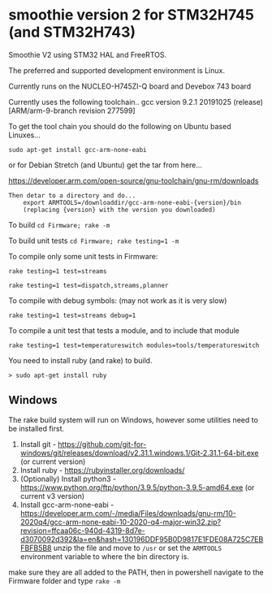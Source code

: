 # smoothie version 2 for STM32H745 (and STM32H743)
Smoothie V2 using STM32 HAL and FreeRTOS.

The preferred and supported development environment is Linux.

Currently runs on the NUCLEO-H745ZI-Q board and Devebox 743 board

Currently uses the following toolchain..
    gcc version 9.2.1 20191025 (release) [ARM/arm-9-branch revision 277599]

To get the tool chain you should do the following on Ubuntu based Linuxes...

    sudo apt-get install gcc-arm-none-eabi

or for Debian Stretch (and Ubuntu) get the tar from here...

   https://developer.arm.com/open-source/gnu-toolchain/gnu-rm/downloads

    Then detar to a directory and do...
        export ARMTOOLS=/downloaddir/gcc-arm-none-eabi-{version}/bin
        (replacing {version} with the version you downloaded)

To build ```cd Firmware; rake -m```

To build unit tests ```cd Firmware; rake testing=1 -m```

To compile only some unit tests in Firmware:

```rake testing=1 test=streams```

```rake testing=1 test=dispatch,streams,planner```

To compile with debug symbols: (may not work as it is very slow)

```rake testing=1 test=streams debug=1```

To compile a unit test that tests a module, and to include that module

```rake testing=1 test=temperatureswitch modules=tools/temperatureswitch```

You need to install ruby (and rake) to build.

```> sudo apt-get install ruby```

## Windows
The rake build system will run on Windows, however some utilities need to be installed first.

1. Install git - https://github.com/git-for-windows/git/releases/download/v2.31.1.windows.1/Git-2.31.1-64-bit.exe (or current version)
2. Install ruby - https://rubyinstaller.org/downloads/
3. (Optionally) Install python3 - https://www.python.org/ftp/python/3.9.5/python-3.9.5-amd64.exe (or current v3 version)
4. Install gcc-arm-none-eabi - https://developer.arm.com/-/media/Files/downloads/gnu-rm/10-2020q4/gcc-arm-none-eabi-10-2020-q4-major-win32.zip?revision=ffcaa06c-940d-4319-8d7e-d3070092d392&la=en&hash=130196DDF95B0D9817E1FDE08A725C7EBFBFB5B8 unzip the file and move to ```/usr``` or set the ```ARMTOOLS``` environment variable to where the bin directory is.

make sure they are all added to the PATH, then in powershell navigate to the Firmware folder and type ```rake -m```

